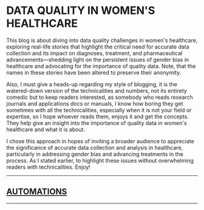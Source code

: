 
# DATA QUALITY IN WOMEN'S HEALTHCARE

This blog is about diving into data quality challenges in women's healthcare, exploring real-life stories that highlight the critical need for accurate data collection and its impact on diagnoses, treatment, and pharmaceutical advancements—shedding light on the persistent issues of gender bias in healthcare and advocating for the importance of quality data. Note, that the names in these stories have been altered to preserve their anonymity. 

Also, I must give a heads-up regarding my style of blogging, it is the watered-down version of the technicalities and numbers, not its entirety comedic but to keep readers interested, as somebody who reads research journals and applications docs or manuals, I know how boring they get sometimes with all the technicalities, especially when it is not your field or expertise, so I hope whoever reads them, enjoys it and get the concepts. They help give an insight into the importance of quality data in women's healthcare and what it is about. 

I chose this approach in hopes of inviting a broader audience to appreciate the significance of accurate data collection and analysis in healthcare, particularly in addressing gender bias and advancing treatments in the process. As I stated earlier, to highlight these issues without overwhelming readers with technicalities. Enjoy!

___

## [AUTOMATIONS](automations_md)

___
